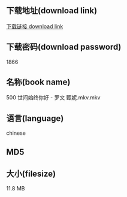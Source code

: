 ## 下载地址(download link)
[下载链接 download link](https://voluble-croquembouche-d321dc.netlify.app/?s=500+%E4%B8%96%E9%97%B4%E5%A7%8B%E7%BB%88%E4%BD%A0%E5%A5%BD+-+%E7%BD%97%E6%96%87+%E7%94%84%E5%A6%AE.mkv)

## 下载密码(download password)
1866

## 名称(book name)
500 世间始终你好 - 罗文 甄妮.mkv.mkv

## 语言(language)
chinese

## MD5


## 大小(filesize)
11.8 MB
